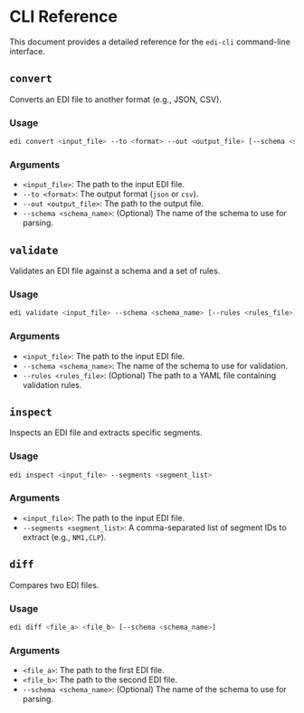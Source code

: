# CLI Reference

This document provides a detailed reference for the `edi-cli` command-line interface.

## `convert`

Converts an EDI file to another format (e.g., JSON, CSV).

### Usage

```bash
edi convert <input_file> --to <format> --out <output_file> [--schema <schema_name>]
```

### Arguments

*   `<input_file>`: The path to the input EDI file.
*   `--to <format>`: The output format (`json` or `csv`).
*   `--out <output_file>`: The path to the output file.
*   `--schema <schema_name>`: (Optional) The name of the schema to use for parsing.

## `validate`

Validates an EDI file against a schema and a set of rules.

### Usage

```bash
edi validate <input_file> --schema <schema_name> [--rules <rules_file>]
```

### Arguments

*   `<input_file>`: The path to the input EDI file.
*   `--schema <schema_name>`: The name of the schema to use for validation.
*   `--rules <rules_file>`: (Optional) The path to a YAML file containing validation rules.

## `inspect`

Inspects an EDI file and extracts specific segments.

### Usage

```bash
edi inspect <input_file> --segments <segment_list>
```

### Arguments

*   `<input_file>`: The path to the input EDI file.
*   `--segments <segment_list>`: A comma-separated list of segment IDs to extract (e.g., `NM1,CLP`).

## `diff`

Compares two EDI files.

### Usage

```bash
edi diff <file_a> <file_b> [--schema <schema_name>]
```

### Arguments

*   `<file_a>`: The path to the first EDI file.
*   `<file_b>`: The path to the second EDI file.
*   `--schema <schema_name>`: (Optional) The name of the schema to use for parsing.
